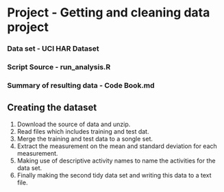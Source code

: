 # Project - Getting and cleaning data project

### Data set - UCI HAR Dataset
### Script Source - run_analysis.R 
### Summary of resulting data - Code Book.md

## Creating the dataset 
1. Download the source of data and unzip.
2. Read files which includes training and test dat.
3. Merge the training and test data to a songle set.
4. Extract the measurement on the mean and standard deviation for each measurement.
5. Making use of descriptive activity names to name the activities for the data set.
6. Finally making the second tidy data set and writing this data to a text file.
